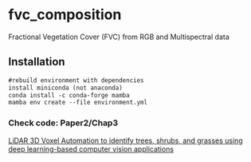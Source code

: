 # fvc_composition
Fractional Vegetation Cover (FVC) from RGB and Multispectral data

<!-- ![mutlispectralMultipleClasses](https://github.com/LNSOTOM/ecosystem_uas_dl/assets/39131939/4179f2cb-ec43-4e6f-baf3-8586af3c6d0b) -->

## Installation

```diff
#rebuild environment with dependencies 
install miniconda (not anaconda)
conda install -c conda-forge mamba 
mamba env create --file environment.yml
```

### Check code: Paper2/Chap3
[LiDAR 3D Voxel Automation to identify trees, shrubs, and grasses using deep learning-based computer vision applications ](https://github.com/LNSOTOM/ecosystem_structure)

